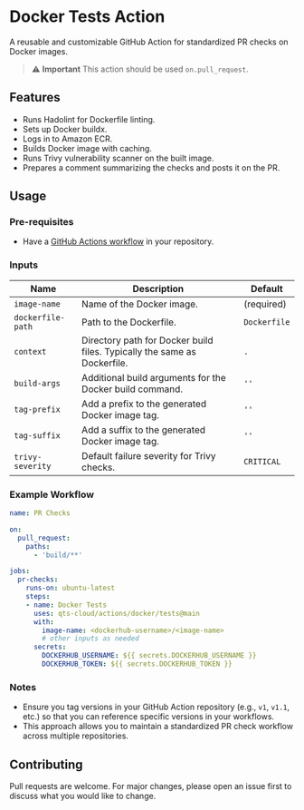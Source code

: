 # Docker Tests Action

A reusable and customizable GitHub Action for standardized PR checks on Docker images.

> :warning: **Important**
> This action should be used `on.pull_request`.

## Features

- Runs Hadolint for Dockerfile linting.
- Sets up Docker buildx.
- Logs in to Amazon ECR.
- Builds Docker image with caching.
- Runs Trivy vulnerability scanner on the built image.
- Prepares a comment summarizing the checks and posts it on the PR.

## Usage

### Pre-requisites

- Have a [GitHub Actions workflow](https://docs.github.com/en/actions/configuring-and-managing-workflows/configuring-a-workflow) in your repository.

### Inputs

| Name                | Description                                                                 | Default    |
|---------------------|-----------------------------------------------------------------------------|------------|
| `image-name`        | Name of the Docker image.                                                   | (required) |
| `dockerfile-path`   | Path to the Dockerfile.                                                     | `Dockerfile` |
| `context`           | Directory path for Docker build files. Typically the same as Dockerfile.    | `.`        |
| `build-args`        | Additional build arguments for the Docker build command.                    | `''`       |
| `tag-prefix`        | Add a prefix to the generated Docker image tag.                             | `''`       |
| `tag-suffix`        | Add a suffix to the generated Docker image tag.                             | `''`       |
| `trivy-severity`    | Default failure severity for Trivy checks.                                  | `CRITICAL` |

### Example Workflow

```yaml
name: PR Checks

on:
  pull_request:
    paths:
      - 'build/**'

jobs:
  pr-checks:
    runs-on: ubuntu-latest
    steps:
    - name: Docker Tests
      uses: qts-cloud/actions/docker/tests@main
      with:
        image-name: <dockerhub-username>/<image-name>
        # other inputs as needed
      secrets:
        DOCKERHUB_USERNAME: ${{ secrets.DOCKERHUB_USERNAME }}
        DOCKERHUB_TOKEN: ${{ secrets.DOCKERHUB_TOKEN }}
```

### Notes

- Ensure you tag versions in your GitHub Action repository (e.g., `v1`, `v1.1`, etc.) so that you can reference specific versions in your workflows.
- This approach allows you to maintain a standardized PR check workflow across multiple repositories.

## Contributing

Pull requests are welcome. For major changes, please open an issue first to discuss what you would like to change.
